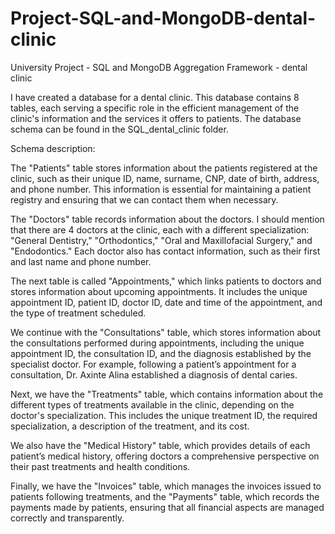 # Project-SQL-and-MongoDB-dental-clinic
University Project - SQL and MongoDB Aggregation Framework - dental clinic


I have created a database for a dental clinic. This database contains 8 tables, each serving a specific role in the efficient management of the clinic's information and the services it offers to patients. The database schema can be found in the SQL_dental_clinic folder.

Schema description:

The "Patients" table stores information about the patients registered at the clinic, such as their unique ID, name, surname, CNP, date of birth, address, and phone number. This information is essential for maintaining a patient registry and ensuring that we can contact them when necessary.

The "Doctors" table records information about the doctors. I should mention that there are 4 doctors at the clinic, each with a different specialization: "General Dentistry," "Orthodontics," "Oral and Maxillofacial Surgery," and "Endodontics." Each doctor also has contact information, such as their first and last name and phone number.

The next table is called "Appointments," which links patients to doctors and stores information about upcoming appointments. It includes the unique appointment ID, patient ID, doctor ID, date and time of the appointment, and the type of treatment scheduled.

We continue with the "Consultations" table, which stores information about the consultations performed during appointments, including the unique appointment ID, the consultation ID, and the diagnosis established by the specialist doctor. For example, following a patient’s appointment for a consultation, Dr. Axinte Alina established a diagnosis of dental caries.

Next, we have the "Treatments" table, which contains information about the different types of treatments available in the clinic, depending on the doctor's specialization. This includes the unique treatment ID, the required specialization, a description of the treatment, and its cost.

We also have the "Medical History" table, which provides details of each patient’s medical history, offering doctors a comprehensive perspective on their past treatments and health conditions.

Finally, we have the "Invoices" table, which manages the invoices issued to patients following treatments, and the "Payments" table, which records the payments made by patients, ensuring that all financial aspects are managed correctly and transparently.
